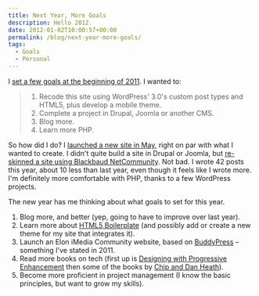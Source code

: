 ```yaml
---
title: Next Year, More Goals
description: Hello 2012.
date: 2012-01-02T10:00:57+00:00
permalink: /blog/next-year-more-goals/
tags:
  - Goals
  - Personal
---
```

I [set a few goals at the beginning of 2011](/blog/new-year-new-goals-2011/). I wanted to:

>   1. Recode this site using WordPress' 3.0's custom post types and HTML5, plus develop a mobile theme.
>   2. Complete a project in Drupal, Joomla or another CMS.
>   3. Blog more.
>   4. Learn more PHP.

So how did I do? I [launched a new site in May](/blog/dk-wordpress-theme-3-0/), right on par with what I wanted to create. I didn't quite build a site in Drupal or Joomla, but [re-skinned a site using Blackbaud NetCommunity](/projects/the-arc-new-brand/). Not bad. I wrote 42 posts this year, about 10 less than last year, even though it feels like I wrote more. I'm definitely more comfortable with PHP, thanks to a few WordPress projects.

The new year has me thinking about what goals to set for this year.

  1. Blog more, and better (yep, going to have to improve over last year).
  2. Learn more about [HTML5 Boilerplate](http://html5boilerplate.com/) (and possibly add or create a new theme for my site that integrates it).
  3. Launch an Elon iMedia Community website, based on [BuddyPress](http://buddypress.org/) – something I've stated in 2011.
  4. Read more books on tech (first up is [Designing with Progressive Enhancement](http://filamentgroup.com/dwpe/) then some of the books by [Chip and Dan Heath](http://www.amazon.com/Chip-Heath/e/B000APJJZC/)).
  5. Become more proficient in project management (I know the basic principles, but want to grow my skills).